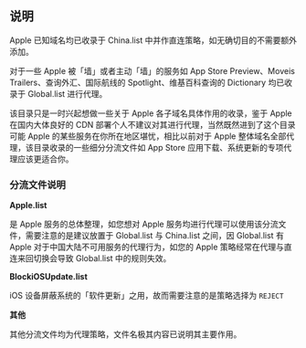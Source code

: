 ## 说明

Apple 已知域名均已收录于 China.list 中并作直连策略，如无确切目的不需要额外添加。

对于一些 Apple 被「墙」或者主动「墙」的服务如 App Store Preview、Moveis Trailers、查询外汇、国际航线的 Spotlight、维基百科查询的 Dictionary 均已收录于 Global.list 进行代理。

该目录只是一时兴起想做一些关于 Apple 各子域名具体作用的收录，鉴于 Apple 在国内大体良好的 CDN 部署个人不建议对其进行代理，当然既然进到了这个目录可能 Apple 的某些服务在你所在地区堪忧，相比以前对于 Apple 整体域名全部代理，该目录收录的一些细分分流文件如 App Store 应用下载、系统更新的专项代理应该更适合你。

### 分流文件说明

**Apple.list**

是 Apple 服务的总体整理，如您想对 Apple 服务均进行代理可以使用该分流文件，需要注意的是建议放置于 Global.list 与 China.list 之间，因 Global.list 有 Apple 对于中国大陆不可用服务的代理行为，如您的 Apple 策略经常在代理与直连来回切换会导致 Global.list 中的规则失效。

**BlockiOSUpdate.list**

iOS 设备屏蔽系统的「软件更新」之用，故而需要注意的是策略选择为 `REJECT`

**其他**

其他分流文件均为代理策略，文件名极其内容已说明其主要作用。